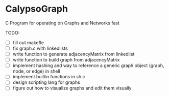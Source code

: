 # CalypsoGraph

C Program for operating on Graphs and Networks fast

TODO:
- [ ] fill out makefle
- [ ] fix graph.c with linkedlists
- [ ] write function to generate adjacencyMatrix from linkedlist
- [ ] write function to build graph from adjacencyMatrix
- [ ] implement hashing and way to reference a generic graph object (graph, node, or edge) in shell
- [ ] implement builtin functions in sh.c
- [ ] design scripting lang for graphs
- [ ] figure out how to visualize graphs and edit them visually
